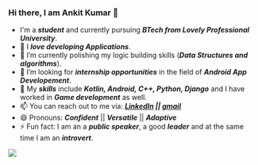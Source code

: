 ### Hi there, I am Ankit Kumar 👋
- I'm a <b><i>student</i></b> and currently pursuing <b><i>BTech from Lovely Professional University</i></b>.
- 🔭 I <b><i>love developing Applications</i></b>.
- 🌱 I’m currently polishing my logic building skills (<b><i>Data Structures and algorithms</i></b>).
- 🤔 I’m looking for <b><i>internship opportunities</i></b> in the field of <b><i>Android App Developement</i></b>.
- 💬 My <b><i>skills</i></b> include <b><i>Kotlin, Android, C++, Python, Django</i></b> and I have worked in <b><i>Game development</i></b> as well.
- 📫 You can reach out to me via: <b><i><a href="https://www.linkedin.com/in/ankitkumar1904/">LinkedIn</a> || <a href="as2262011@gmail.com">gmail</a></i></b>
- 😄 Pronouns: <b><i>Confident</i></b> || <b><i>Versatile</i></b> || <b><i>Adaptive</i></b>
- ⚡ Fun fact: I am an a <b><i>public speaker</i></b>, a good <b><i>leader</i></b> and at the same time I am an <b><i>introvert</i></b>. 

<img src="https://github-readme-stats.vercel.app/api?username=Ankit-akumar&&show_icons=true&title_color=ffffff&icon_color=bb2acf&text_color=daf7dc&bg_color=151515">
